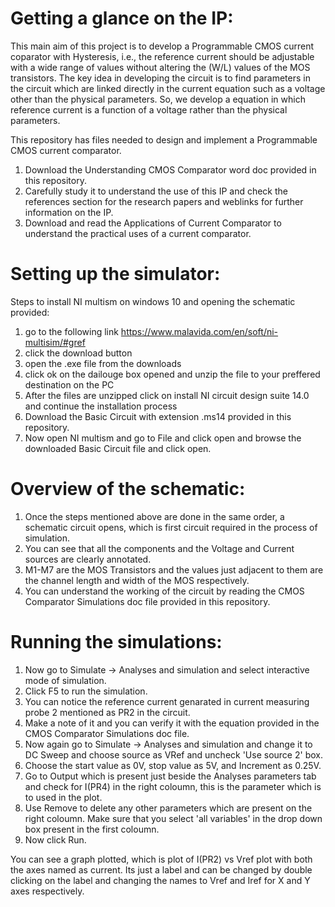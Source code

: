 # Getting a glance on the IP:
This main aim of this project is to develop a Programmable CMOS current coparator with Hysteresis, i.e., the reference current should be adjustable with a wide range of values without altering the (W/L) values of the MOS transistors. The key idea in developing the circuit is to find parameters in the circuit which are linked directly in the current equation such as a voltage other than the physical parameters. So, we develop a equation in which reference current is a function of a voltage rather than the physical parameters.

This repository has files needed to design and implement a Programmable CMOS current comparator.

1) Download the Understanding CMOS Comparator word doc provided in this repository.
2) Carefully study it to understand the use of this IP and check the references section for the research papers and weblinks for further information on the IP.
3) Download and read the Applications of Current Comparator to understand the practical uses of a current comparator.

# Setting up the simulator:
Steps to install NI multism on windows 10 and opening the schematic provided:
1) go to the following link https://www.malavida.com/en/soft/ni-multisim/#gref 
2) click the download button 
3) open the .exe file from the downloads
4) click ok on the dailouge box opened and unzip the file to your preffered destination on the PC
5) After the files are unzipped click on install NI circuit design suite 14.0 and continue the installation process
6) Download the Basic Circuit with extension .ms14 provided in this repository.
6) Now open NI multism and go to File and click open and browse the downloaded Basic Circuit file and click open.

# Overview of the schematic:
1) Once the steps mentioned above are done in the same order, a schematic circuit opens, which is first circuit required in the process of simulation.
2) You can see that all the components and the Voltage and Current sources are clearly annotated.
3) M1-M7 are the MOS Transistors and the values just adjacent to them are the channel length and width of the MOS respectively.
4) You can understand the working of the circuit by reading the CMOS Comparator Simulations doc file provided in this repository.

# Running the simulations:
1) Now go to Simulate -> Analyses and simulation and select interactive mode of simulation.
2) Click F5 to run the simulation.
3) You can notice the reference current genarated in current measuring probe 2 mentioned as PR2 in the circuit.
4) Make a note of it and you can verify it with the equation provided in the  CMOS Comparator Simulations doc file.
5) Now again go to Simulate -> Analyses and simulation and change it to DC Sweep and choose source as VRef and uncheck 'Use source 2' box.
6) Choose the start value as 0V, stop value as 5V, and Increment as 0.25V. 
7) Go to Output which is present just beside the Analyses parameters tab and check for I(PR4) in the right coloumn, this is the parameter which is to used in the plot.
8) Use Remove to delete any other parameters which are present on the right coloumn. Make sure that you select 'all variables' in the drop down box present in the first coloumn.
9) Now click Run.

You can see a graph plotted, which is plot of I(PR2) vs Vref plot with both the axes named as current. Its just a label and can be changed by double clicking on the label and changing the names to Vref and Iref for X and Y axes respectively.

